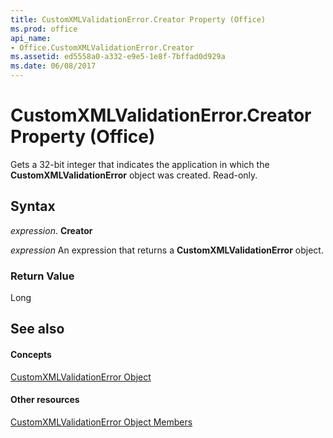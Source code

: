 ```yaml
---
title: CustomXMLValidationError.Creator Property (Office)
ms.prod: office
api_name:
- Office.CustomXMLValidationError.Creator
ms.assetid: ed5558a0-a332-e9e5-1e8f-7bffad0d929a
ms.date: 06/08/2017
---
```



# CustomXMLValidationError.Creator Property (Office)

Gets a 32-bit integer that indicates the application in which the  **CustomXMLValidationError** object was created. Read-only.


## Syntax

 _expression_. **Creator**

 _expression_ An expression that returns a **CustomXMLValidationError** object.


### Return Value

Long


## See also


#### Concepts


[CustomXMLValidationError Object](customxmlvalidationerror-object-office.md)
#### Other resources


[CustomXMLValidationError Object Members](customxmlvalidationerror-members-office.md)

